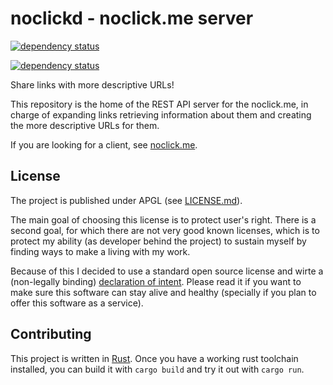 # noclickd - noclick.me server

[![dependency status](https://deps.rs/repo/github/noclick-me/noclickd/status.svg)](https://deps.rs/repo/github/noclick-me/noclickd)

[![dependency status](https://deps.rs/repo/github/noclick-me/noclickd/status.svg)](https://deps.rs/repo/github/noclick-me/noclickd)

Share links with more descriptive URLs!

This repository is the home of the REST API server for the noclick.me, in
charge of expanding links retrieving information about them and creating
the more descriptive URLs for them.

If you are looking for a client, see
[noclick.me](https://github.com/noclick-me/noclick.me).

## License

The project is published under APGL (see [LICENSE.md](LICENSE.md)).

The main goal of choosing this license is to protect user's right. There is
a second goal, for which there are not very good known licenses, which is to
protect my ability (as developer behind the project) to sustain myself by
finding ways to make a living with my work.

Because of this I decided to use a standard open source license and wirte
a (non-legally binding) [declaration of
intent](https://github.com/llucax/llucax/blob/main/license-declaration-of-intent-v1.md).
Please read it if you want to make sure this software can stay alive and
healthy (specially if you plan to offer this software as a service).

## Contributing

This project is written in [Rust](https://https://www.rust-lang.org/). Once you have
a working rust toolchain installed, you can build it with `cargo build` and try
it out with `cargo run`.
